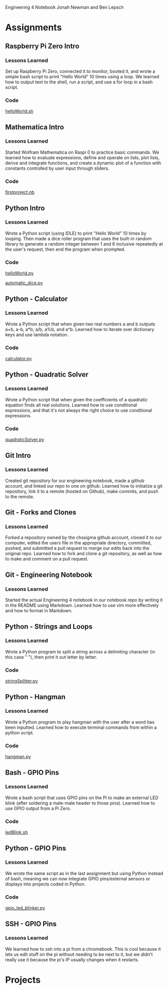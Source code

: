 Engineering 4 Notebook
Jonah Newman and Ben Lepsch

# Assignments

## Raspberry Pi Zero Intro

### Lessons Learned

Set up Raspberry Pi Zero, connected it to monitor, booted it, and wrote a simple bash script to print "Hello World" 10 times using a loop. We learned how to output text to the shell, run a script, and use a for loop in a bash script.

### Code

[helloWorld.sh](/Scripts/helloWorld.sh)

## Mathematica Intro

### Lessons Learned

Started Wolfram Mathematica on Raspi 0 to practice basic commands. We learned how to evaluate expressions, define and operate on lists, plot lists, derive and integrate functions, and create a dynamic plot of a function with constants controlled by user input through sliders. 

### Code

[firstproject.nb](/Mathematica/firstproject.nb)

## Python Intro

### Lessons Learned

Wrote a Python script (using IDLE) to print "Hello World" 10 times by looping. Then made a dice roller program that uses the built-in random library to generate a random integer between 1 and 6 inclusive repeatedly at the user's request, then end the program when prompted.

### Code

[helloWorld.py](/Python/helloWorld.py)

[automatic_dice.py](/Python/automatic_dice.py)

## Python - Calculator

### Lessons Learned

Wrote a Python script that when given two real numbers a and b outputs a+b, a-b, a\*b, a/b, a%b, and a^b. Learned how to iterate over dictionary keys and use lambda notation.

### Code

[calculator.py](/Python/calculator.py)

## Python - Quadratic Solver

### Lessons Learned

Wrote a Python script that when given the coefficients of a quadratic equation finds all real solutions. Learned how to use conditional expressions, and that it's not always the right choice to use conditional expressions.

### Code

[quadraticSolver.py](/Python/quadraticSolver.py)

## Git Intro

### Lessons Learned

Created git repository for our engineering notebook, made a github account, and linked our repo to one on github. Learned how to initialize a git repository, link it to a remote (hosted on Github), make commits, and push to the remote. 

## Git - Forks and Clones

### Lessons Learned

Forked a repository owned by the chssigma github account, cloned it to our computer, edited the users file in the appropriate directory, committed, pushed, and submitted a pull request to merge our edits back into the original repo. Learned how to fork and clone a git repository, as well as how to make and comment on a pull request.

## Git - Engineering Notebook

### Lessons Learned

Started the actual Engineering 4 notebook in our notebook repo by writing it in the README using Markdown. Learned how to use vim more effectively and how to format in Markdown.

## Python - Strings and Loops

### Lessons Learned

Wrote a Python program to split a string across a delimiting character (in this case " "), then print it out letter by letter.

### Code

[stringSplitter.py](/Python/stringSplitter.py)

## Python - Hangman

### Lessons Learned

Wrote a Python program to play hangman with the user after a word has been inputted. Learned how to execute terminal commands from within a python script.

### Code

[hangman.py](/Python/hangman.py)

## Bash - GPIO Pins

### Lessons Learned

Wrote a bash script that uses GPIO pins on the Pi to make an external LED blink (after soldering a male-male header to those pins). Learned how to use GPIO output from a Pi Zero.

### Code 

[ledBlink.sh](/Scripts/ledBlink.sh)

## Python - GPIO Pins

### Lessons Learned

We wrote the same script as in the last assignment but using Python instead of bash, meaning we can now integrate GPIO pins/external sensors or displays into projects coded in Python.

### Code
[gpio_led_blinker.py](/Python/gpio_led_blinker.py)

## SSH - GPIO Pins

### Lessons Learned

We learned how to ssh into a pi from a chromebook. This is cool because it lets us edit stuff on the pi without needing to be next to it, but we didn't really use it because the pi's IP usually changes when it restarts.

# Projects
